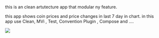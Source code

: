 this is an clean artutecture app that modular ny feature.

this app shows coin prices and price changes in last 7 day in chart.
in this app use Clean, MVi , Test, Convention Plugin , Compose and  .... 

<img src="https://i.imghippo.com/files/QsCmd1724788495.png">
